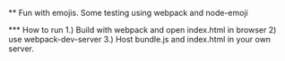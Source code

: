 ** Fun with emojis. Some testing using webpack and node-emoji


*** How to run
1.) Build with webpack and open index.html in browser
2) use webpack-dev-server
3.) Host bundle.js and index.html in your own server.

